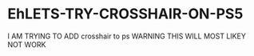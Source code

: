 # EhLETS-TRY-CROSSHAIR-ON-PS5

I AM TRYING TO ADD crosshair to ps WARNING THIS WILL MOST LIKEY
NOT WORK
